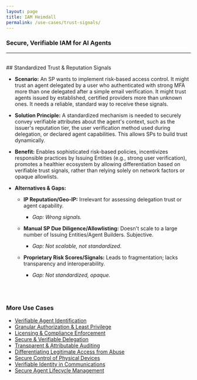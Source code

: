 ```yaml
---
layout: page
title: IAM Heimdall
permalink: /use-cases/trust-signals/
---
```

### Secure, Verifiable IAM for AI Agents
---

<br>
## Standardized Trust & Reputation Signals

- **Scenario:** An SP wants to implement risk-based access control. It might trust an agent delegated by a user who authenticated with strong MFA more than one delegated after a simple email verification. It might trust agents issued by established, certified providers more than unknown ones. It needs a reliable, standard way to receive these signals.
    
- **Solution Principle:** A standardized mechanism is needed to securely convey verifiable attributes about the agent's context, such as the issuer's reputation tier, the user verification method used during delegation, or declared agent capabilities. This allows SPs to build trust dynamically.
    
- **Benefit:** Enables sophisticated risk-based policies, incentivizes responsible practices by Issuing Entities (e.g., strong user verification), promotes a healthier ecosystem by allowing differentiation based on verifiable trust signals, rather than relying solely on network factors or opaque allowlists.
    
- **Alternatives & Gaps:**
    

	- **IP Reputation/Geo-IP:** Irrelevant for assessing delegation trust or agent capability. 
		- *Gap: Wrong signals.*
    
	- **Manual SP Due Diligence/Allowlisting:** Doesn't scale to a large number of Issuing Entities/Agent Builders. Subjective. 
		- *Gap: Not scalable, not standardized.*
    

	- **Proprietary Risk Scores/Signals:** Leads to fragmentation; lacks transparency and interoperability. 
		- *Gap: Not standardized, opaque.*




<br><br>

### More Use Cases
- [Verifiable Agent Identification](./IDandAuth.md)
- [Granular Authorization & Least Privilege](./AuthandLeastPrivilege.md)
- [Licensing & Compliance Enforcement](./ComplianceEnforcement.md)
- [Secure & Verifiable Delegation](./delegationofauthority.md)
- [Transparent & Attributable Auditing](./AgentAuditing.md)
- [Differentiating Legitimate Access from Abuse](./BotAbuse.md)
- [Secure Control of Physical Devices](./PhysicalDevices.md)
- [Verifiable Identity in Communications](./VoiceVerification.md)
- [Secure Agent Lifecycle Management](./LifecycleManagement.md)